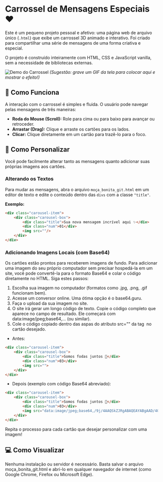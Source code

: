 # Carrossel de Mensagens Especiais ❤️

Este é um pequeno projeto pessoal e afetivo: uma página web de arquivo único (`.html`) que exibe um carrossel 3D animado e interativo. Foi criado para compartilhar uma série de mensagens de uma forma criativa e especial.

O projeto é construído inteiramente com HTML, CSS e JavaScript vanilla, sem a necessidade de bibliotecas externas.

![Demo do Carrossel](https://i.imgur.com/link-para-seu-gif-ou-imagem.gif)
*(Sugestão: grave um GIF da tela para colocar aqui e mostrar o efeito!)*

## 🚀 Como Funciona

A interação com o carrossel é simples e fluida. O usuário pode navegar pelas mensagens de três maneiras:
* **Roda do Mouse (Scroll):** Role para cima ou para baixo para avançar ou retroceder.
* **Arrastar (Drag):** Clique e arraste os cartões para os lados.
* **Clicar:** Clique diretamente em um cartão para trazê-lo para o foco.

## 🎨 Como Personalizar

Você pode facilmente alterar tanto as mensagens quanto adicionar suas próprias imagens aos cartões.

### Alterando os Textos
Para mudar as mensagens, abra o arquivo `moça_bonita_git.html` em um editor de texto e edite o conteúdo dentro das `divs` com a classe `"title"`.

**Exemplo:**
```html
<div class="carousel-item">
    <div class="carousel-box">
        <div class="title">Sua nova mensagem incrível aqui ✨</div> 
        <div class="num">01</div>
        <img src=""/>
    </div>
</div>
```
### Adicionando Imagens Locais (com Base64)
Os cartões estão prontos para receberem imagens de fundo. Para adicionar uma imagem do seu próprio computador sem precisar hospedá-la em um site, você pode convertê-la para o formato Base64 e colar o código diretamente no HTML.
Siga estes passos:
1. Escolha sua imagem no computador (formatos como .jpg, .png, .gif funcionam bem).
2. Acesse um conversor online. Uma ótima opção é o base64.guru.
3. Faça o upload da sua imagem no site.
4. O site irá gerar um longo código de texto. Copie o código completo que aparece no campo de resultado. Ele começará com data:image/jpeg;base64,... (ou similar).
5. Cole o código copiado dentro das aspas do atributo src="" da tag <img> no cartão desejado.

 - Antes: 
```HTML
<div class="carousel-item">
    <div class="carousel-box">
        <div class="title">Somos fodas juntos 🎀</div>
        <div class="num">03</div>
        <img src="">
    </div>
</div>
```
 - Depois (exemplo com código Base64 abreviado):
```HTML
<div class="carousel-item">
    <div class="carousel-box">
        <div class="title">Somos fodas juntos 🎀</div>
        <div class="num">03</div>
        <img src="data:image/jpeg;base64,/9j/4AAQSkZJRgABAQEAYABgAAD/4QAiRXhpZgAASUkqAAgAAA....(código muito longo)...">
    </div>
</div>
```

Repita o processo para cada cartão que desejar personalizar com uma imagem!

## 💻 Como Visualizar
Nenhuma instalação ou servidor é necessário. Basta salvar o arquivo moça_bonita_git.html e abri-lo em qualquer navegador de internet (como Google Chrome, Firefox ou Microsoft Edge).

